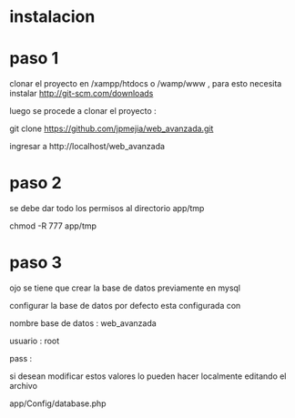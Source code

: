 instalacion
=======================

paso 1 
=======================

clonar el proyecto en /xampp/htdocs o /wamp/www , para esto necesita instalar http://git-scm.com/downloads 

luego se procede a clonar el proyecto :

git clone https://github.com/jpmejia/web_avanzada.git 

ingresar a http://localhost/web_avanzada

paso 2
=======================

se debe dar todo los permisos al directorio app/tmp

chmod -R 777 app/tmp

paso 3 
======================

ojo se tiene que crear la base de datos previamente en mysql 

configurar la base de datos por defecto esta configurada con 

nombre base de datos : web_avanzada

usuario : root 

pass : 

si desean modificar estos valores lo pueden hacer localmente editando el archivo 
 
app/Config/database.php